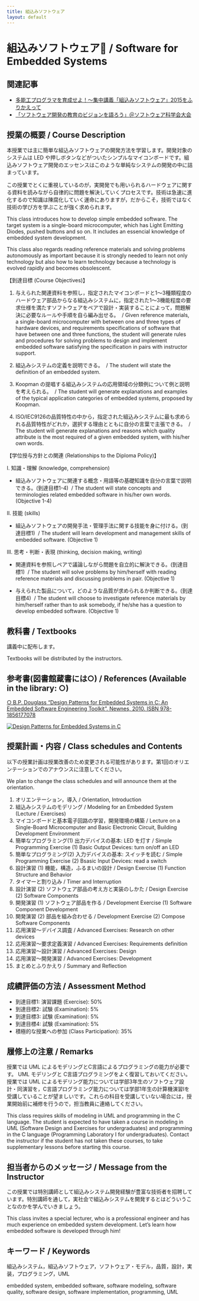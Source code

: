 ```yaml
---
title: 組込みソフトウェア
layout: default
---
```

# 組込みソフトウェア / Software for Embedded Systems

## 関連記事
 
* [多能工プログラマを育成せよ！〜集中講義「組込みソフトウェア」2015をふりかえって](/blog/2015/09/17/embedded-software.html)
* [「ソフトウェア開発の教育のビジョンを語ろう」＠ソフトウェア科学会大会](/blog/2015/09/11/education-vision-JSSST-rePiT.html)

## 授業の概要 / Course Description

本授業では主に簡単な組込みソフトウェアの開発方法を学習します。開発対象のシステムは LED や押しボタンなどがついたシンプルなマイコンボードです。組込みソフトウェア開発のエッセンスはこのような単純なシステムの開発の中に詰まっています。

この授業でとくに重視しているのが，実開発でも用いられるハードウェアに関する資料を読みながら自律的に問題を解決していくプロセスです。技術は急速に進化するので知識は陳腐化していく運命にありますが，だからこそ，技術ではなく技術の学び方を学ぶことが強く求められます。

This class introduces how to develop simple embedded software. The target system is a single-board  microcomputer, which has Light Emitting Diodes, pushed buttons and so on. It includes an essencial knowledge of embedded system development.

This class also regards reading reference materials and solving problems autonomously as important because it is strongly needed to learn not only technology but also how to learn technology because a technology is evolved rapidly and becomes obsolescent.

【到達目標 (Course Objectives)】

1. 与えられた関連資料を参照し，指定されたマイコンボードと1〜3種類程度のハードウェア部品からなる組込みシステムに，指定された1〜3機能程度の要求仕様を満たすソフトウェアをペアで設計・実装することによって，問題解決に必要なルールや手順を自ら編み出せる。 
/ Given reference materials, a single-board microcomputer with between one and three types of hardware devices, and requirements specifications of software that have between one and three functions, the student will generate rules and procedures for solving problems to design and implement embedded software satisfying the specification in pairs with instructor support.

2. 組込みシステムの定義を説明できる。 
/ The student will state the definition of an embedded system.

3. Koopman の提唱する組込みシステムの応用領域の分類例について例と説明を考えられる。 
/ The student will generate explanations and examples of the typical application categories of embedded systems, proposed by Koopman. 

4. ISO/IEC9126の品質特性の中から，指定された組込みシステムに最も求められる品質特性がどれか，選択する理由とともに自分の言葉で主張できる。 
/ The student will generate explanations and reasons which quality attribute is the most required of a given embedded system, with his/her own words.

【学位授与方針との関連 (Relationships to the Diploma Policy)】

I. 知識・理解 (knowledge, comprehension)

- 組込みソフトウェアに関連する概念・用語等の基礎知識を自分の言葉で説明できる。(到達目標1-4)
 / The student will state concepts and terminologies related embedded software in his/her own words. (Objective 1-4)

II. 技能 (skills)

- 組込みソフトウェアの開発手法・管理手法に関する技能を身に付ける。(到達目標1) 
/ The student will learn development and management skills of embedded software. (Objective 1)

III. 思考・判断・表現 (thinking, decision making, writing)

- 関連資料を参照しペアで議論しながら問題を自立的に解決できる。(到達目標1) 
/ The student will solve problems by him/herself with reading reference materials and discussing problems in pair. (Objective 1)

- 与えられた製品について，どのような品質が求められるか判断できる。(到達目標4)
 / The student will choose to investigate reference materials by him/herself rather than to ask somebody, if he/she has a question to develop embedded software. (Objective 1)

## 教科書 / Textbooks

講義中に配布します。Textbooks will be distributed by the instructors.

## 参考書(図書館蔵書には○) / References (Available in the library: ○)

[○ B.P. Douglass “Design Patterns for Embedded Systems in C: An Embedded Software Engineering Toolkit”. Newnes, 2010. ISBN 978-1856177078](//www.amazon.co.jp/gp/product/1856177076/ref=as_li_ss_tl?ie=UTF8&camp=247&creative=7399&creativeASIN=1856177076&linkCode=as2&tag=zacky1972-22)

[![Design Patterns for Embedded Systems in C](//ws-fe.amazon-adsystem.com/widgets/q?_encoding=UTF8&ASIN=1856177076&Format=_SL110_&ID=AsinImage&MarketPlace=JP&ServiceVersion=20070822&WS=1&tag=zacky1972-22)](//www.amazon.co.jp/gp/product/1856177076/ref=as_li_ss_tl?ie=UTF8&camp=247&creative=7399&creativeASIN=1856177076&linkCode=as2&tag=zacky1972-22)

## 授業計画・内容 / Class schedules and Contents

以下の授業計画は授業改善のため変更される可能性があります。第1回のオリエンテーションでのアナウンスに注意してください。

We plan to change the class schedules and will announce them at the orientation.

1. オリエンテーション，導入 / Orientation, Introduction
2. 組込みシステムのモデリング / Modeling for an Embedded System (Lecture / Exercises)
3. マイコンボードと基本電子回路の学習，開発環境の構築 / Lecture on a Single-Board Microcomputer and Basic Electronic Circuit, Building Development Environment
4. 簡単なプログラミング(1) 出力デバイスの基本: LED を灯す / Simple Programming Exercise (1) Basic Output Devices: turn on/off an LED
5. 簡単なプログラミング(2) 入力デバイスの基本: スイッチを読む / Simple Programming Exercise (2) Bsasic Input Devices: read a switch
6. 設計演習 (1) 機能，構造，ふるまいの設計 / Design Exercise (1) Function Structure and Behavior
7. タイマーと割り込み / Timer and Interruption
8. 設計演習 (2) ソフトウェア部品の考え方と実装のしかた / Design Exercise (2) Software Components
9. 開発演習 (1) ソフトウェア部品を作る / Development Exercise (1) Software Component Development
10. 開発演習 (2) 部品を組み合わせる / Development Exercise (2) Compose Software Components
11. 応用演習〜デバイス調査 / Advanced Exercises: Research on other devices
12. 応用演習〜要求定義演習 / Advanced Exercises: Requirements definition
13. 応用演習〜設計演習 / Advanced Exercises: Design
14. 応用演習〜開発演習 / Advanced Exercises: Development
15. まとめとふりかえり / Summary and Reflection

## 成績評価の方法 / Assessment Method

* 到達目標1: 演習課題 (Exercise): 50%
* 到達目標2: 試験 (Examination): 5%
* 到達目標3: 試験 (Examination): 5%
* 到達目標4: 試験 (Examination): 5%
* 積極的な授業への参加 (Class Participation): 35%

## 履修上の注意 / Remarks

授業では UML によるモデリングとC言語によるプログラミングの能力が必要です。 UML モデリングと C言語プログラミングをよく復習しておいてください。授業では UML によるモデリング能力については学部3年生のソフトウェア設計・同演習を，C言語プログラミング能力については学部1年生の計算機演習Iを受講していることが望ましいです。これらの科目を受講していない場合には，授業開始前に補修を行うので，担当教員に連絡してください。

This class requires skills of modeling in UML and programming in the C language. The student is expected to have taken a course in modeling in UML (Software Design and Exercises for undergraduates) and programming in the C language (Programming Laboratory I for undergraduates). Contact the instructor if the student has not taken these courses, to take supplementary lessons before starting this course.

## 担当者からのメッセージ / Message from the Instructor

この授業では特別講師として組込みシステム開発経験が豊富な技術者を招聘しています。特別講師を通して，実社会で組込みシステムを開発するとはどういうことなのかを学んでいきましょう。

This class invites a special lecturer, who is a professional engineer and has much experience on embedded system development. Let’s learn how embedded software is developed through him!

## キーワード / Keywords

組込みシステム，組込みソフトウェア，ソフトウェア・モデル，品質，設計，実装，プログラミング，UML

embedded system, embedded software, software modeling, software quality, software design, software implementation, programming, UML

